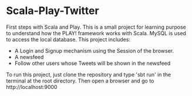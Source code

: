 # Scala-Play-Twitter
First steps with Scala and Play.
This is a small project for learning purpose to understand how the PLAY! framework works with Scala.
MySQL is used to access the local database.
This project includes:
* A Login and Signup mechanism using the Session of the browser.
* A newsfeed
* Follow other users whose Tweets will be shown in the newsfeed

To run this project, just clone the repository and type 'sbt run' in the terminal at the root directory.
Then open a browser and go to http://localhost:9000 

